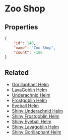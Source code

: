 # Zoo Shop

<no description available>

## Properties

```json
{
    "id": 140,
    "name": "Zoo Shop",
    "count": -100
}
```

## Related

- [Gorillaphant Helm](../items/3826-gorillaphant-helm.md)
- [LavaGoblin Helm](../items/3827-lavagoblin-helm.md)
- [Underachnid Helm](../items/3828-underachnid-helm.md)
- [Frostgoblin Helm](../items/3829-frostgoblin-helm.md)
- [Eyeball Helm](../items/3830-eyeball-helm.md)
- [Shiny Underachnid Helm](../items/3831-shiny-underachnid-helm.md)
- [Shiny Frostgoblin Helm](../items/3832-shiny-frostgoblin-helm.md)
- [Shiny Eyeball Helm](../items/3833-shiny-eyeball-helm.md)
- [Shiny Lavagoblin Helm](../items/3834-shiny-lavagoblin-helm.md)
- [Shiny Gorillaphant Helm](../items/3835-shiny-gorillaphant-helm.md)

